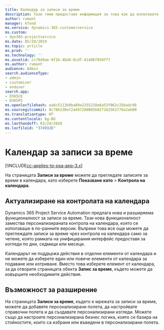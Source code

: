 ```yaml
---
title: Календар за записи за време
description: Тази тема предоставя информация за това как да използвате календара за записи за време.
author: rumant
manager: kfend
ms.service: dynamics-365-customerservice
ms.custom:
- dyn365-projectservice
ms.date: 05/20/2019
ms.topic: article
ms.prod: ''
ms.technology: ''
ms.assetid: cc78d9ae-9f1b-4bd4-8cdf-41406f859ff7
ms.author: rumant
audience: Admin
search.audienceType:
- admin
- customizer
- enduser
search.app:
- D365CE
- D365PS
ms.openlocfilehash: ea8c5113b9ba89e2255218e6a53f062c25badc98
ms.sourcegitcommit: 8c786230ef2a497280885b827162561776e2eb00
ms.translationtype: HT
ms.contentlocale: bg-BG
ms.lasthandoff: 03/24/2020
ms.locfileid: "3749326"
---
```

# <a name="time-entry-calendar"></a>Календар за записи за време

[!INCLUDE[cc-applies-to-psa-app-3.x](../includes/cc-applies-to-psa-app-3x.md)]

На страницата **Записи за време** можете да прегледате записите за време в календара, като изберете **Показване като** \> **Контрола на календара**.

## <a name="updated-calendar-control"></a>Актуализиране на контролата на календара

Dynamics 365 Project Service Automation предлага нова и разширяема функционалност за записи за време. Тази нова функционалност замества персонализираната контрола на календара, която се използваше в по-ранните версии. Въпреки това все още можете да преглеждате записи за време чрез контрола на календара само за четене, която рамката на унифицирания интерфейс предоставя за изгледи по дни, седмици или месеци.

Календарът не поддържа действия в отделни елементи от календара и не можете да изберете един или повече елементи от календара за подаване или изтриване. Вместо това изберете елемент от календара, за да отворите страницата обекта **Запис за време**, където можете да извършите необходимите действия.

## <a name="extensibility"></a>Възможност за разширение

На страницата **Записи за време**, където е мрежата за записи за време, можете да добавяте персонализирани полета, да настройвате справочни полета и да създавате персонализирани изгледи. Можете също да настроите персонализирана бизнес логика, която се базира на стойностите, които са избрани или въведени в персонализирани полета.
